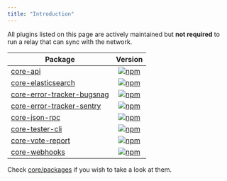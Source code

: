 ```yaml
---
title: "Introduction"
---
```


All plugins listed on this page are actively maintained but **not required** to run a relay that can sync with the network.

| Package                                                                                      |                                                                        Version                                                                         |
| -------------------------------------------------------------------------------------------- | :----------------------------------------------------------------------------------------------------------------------------------------------------: |
| [core-api](/guidebook/core/plugins/optional/core-api.md)                                     |                   [![npm](https://badgen.now.sh/npm/v/@arkecosystem/core-api)](https://www.npmjs.com/package/@arkecosystem/core-api)                   |
| [core-elasticsearch](/guidebook/core/plugins/optional/core-elasticsearch.md)                 |         [![npm](https://badgen.now.sh/npm/v/@arkecosystem/core-elasticsearch)](https://www.npmjs.com/package/@arkecosystem/core-elasticsearch)         |
| [core-error-tracker-bugsnag](/guidebook/core/plugins/optional/core-error-tracker-bugsnag.md) | [![npm](https://badgen.now.sh/npm/v/@arkecosystem/core-error-tracker-bugsnag)](https://www.npmjs.com/package/@arkecosystem/core-error-tracker-bugsnag) |
| [core-error-tracker-sentry](/guidebook/core/plugins/optional/core-error-tracker-sentry.md)   |  [![npm](https://badgen.now.sh/npm/v/@arkecosystem/core-error-tracker-sentry)](https://www.npmjs.com/package/@arkecosystem/core-error-tracker-sentry)  |
| [core-json-rpc](/guidebook/core/plugins/optional/core-json-rpc.md)                           |              [![npm](https://badgen.now.sh/npm/v/@arkecosystem/core-json-rpc)](https://www.npmjs.com/package/@arkecosystem/core-json-rpc)              |
| [core-tester-cli](/guidebook/core/plugins/optional/core-tester-cli.md)                       |            [![npm](https://badgen.now.sh/npm/v/@arkecosystem/core-tester-cli)](https://www.npmjs.com/package/@arkecosystem/core-tester-cli)            |
| [core-vote-report](/guidebook/core/plugins/optional/core-vote-report.md)                     |           [![npm](https://badgen.now.sh/npm/v/@arkecosystem/core-vote-report)](https://www.npmjs.com/package/@arkecosystem/core-vote-report)           |
| [core-webhooks](/guidebook/core/plugins/optional/core-webhooks.md)                           |              [![npm](https://badgen.now.sh/npm/v/@arkecosystem/core-webhooks)](https://www.npmjs.com/package/@arkecosystem/core-webhooks)              |

Check [core/packages](https://github.com/ArkEcosystem/core/tree/develop/packages) if you wish to take a look at them.
